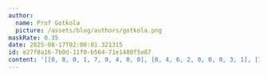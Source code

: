 ```yaml
---
author:
  name: Prof Gotkola
  picture: /assets/blog/authors/gotkola.png
maskRate: 0.35
date: 2025-08-17T02:00:01.321315
id: e27f8a16-7b0d-11f0-b564-71e1480f5e87
content: '[[0, 8, 0, 1, 7, 9, 4, 0, 0], [0, 4, 6, 2, 0, 0, 0, 3, 1], [1, 9, 2, 4, 6, 3, 8, 0, 5], [0, 0, 4, 0, 0, 2, 0, 1, 0], [8, 6, 3, 5, 0, 4, 7, 2, 9], [9, 0, 0, 0, 8, 7, 5, 0, 0], [2, 5, 9, 3, 4, 6, 1, 8, 0], [0, 3, 7, 8, 0, 1, 2, 5, 0], [6, 1, 8, 7, 2, 0, 3, 0, 0]]'
---
```


